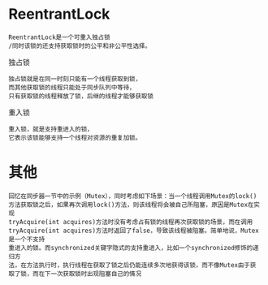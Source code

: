 
# ReentrantLock

	ReentrantLock是一个可重入独占锁
	/同时该锁的还支持获取锁时的公平和非公平性选择。
	

独占锁

	独占锁就是在同一时刻只能有一个线程获取到锁，
	而其他获取锁的线程只能处于同步队列中等待，
	只有获取锁的线程释放了锁，后继的线程才能够获取锁

重入锁

	重入锁，就是支持重进入的锁，
	它表示该锁能够支持一个线程对资源的重复加锁。


# 其他

	回忆在同步器一节中的示例（Mutex），同时考虑如下场景：当一个线程调用Mutex的lock()
	方法获取锁之后，如果再次调用lock()方法，则该线程将会被自己所阻塞，原因是Mutex在实现
	tryAcquire(int acquires)方法时没有考虑占有锁的线程再次获取锁的场景，而在调用
	tryAcquire(int acquires)方法时返回了false，导致该线程被阻塞。简单地说，Mutex是一个不支持
	重进入的锁。而synchronized关键字隐式的支持重进入，比如一个synchronized修饰的递归方
	法，在方法执行时，执行线程在获取了锁之后仍能连续多次地获得该锁，而不像Mutex由于获
	取了锁，而在下一次获取锁时出现阻塞自己的情况







